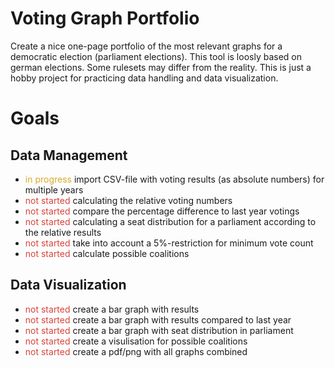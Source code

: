 # Voting Graph Portfolio
Create a nice one-page portfolio of the most relevant graphs for a democratic election (parliament elections). This tool is loosly based on german elections. Some rulesets may differ from the reality. This is just a hobby project for practicing data handling and data visualization.

# Goals
## Data Management
* <span style="color: #d9ab23;">in progress</span> import CSV-file with voting results (as absolute numbers) for multiple years
* <span style="color: #d8433c;">not started</span> calculating the relative voting numbers
* <span style="color: #d8433c;">not started</span> compare the percentage difference to last year votings
* <span style="color: #d8433c;">not started</span> calculating a seat distribution for a parliament according to the relative results
* <span style="color: #d8433c;">not started</span> take into account a 5%-restriction for minimum vote count 
* <span style="color: #d8433c;">not started</span> calculate possible coalitions 

## Data Visualization
* <span style="color: #d8433c;">not started</span> create a bar graph with results
* <span style="color: #d8433c;">not started</span> create a bar graph with results compared to last year
* <span style="color: #d8433c;">not started</span> create a bar graph with seat distribution in parliament
* <span style="color: #d8433c;">not started</span> create a visulisation for possible coalitions
* <span style="color: #d8433c;">not started</span> create a pdf/png with all graphs combined
